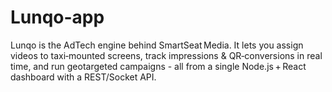 # Lunqo-app
Lunqo is the AdTech engine behind SmartSeat Media. It lets you assign videos to taxi‑mounted screens, track impressions & QR‑conversions in real time, and run geotargeted campaigns - all from a single Node.js + React dashboard with a REST/Socket API.
